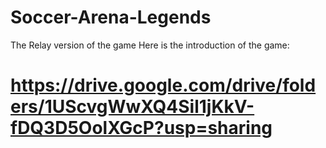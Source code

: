 # Soccer-Arena-Legends
 The Relay version of the game
 Here is the introduction of the game: 
# https://drive.google.com/drive/folders/1UScvgWwXQ4Sil1jKkV-fDQ3D5OolXGcP?usp=sharing
